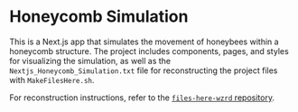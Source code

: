 # Honeycomb Simulation

This is a Next.js app that simulates the movement of honeybees within a honeycomb structure. The project includes components, pages, and styles for visualizing the simulation, as well as the `Nextjs_Honeycomb_Simulation.txt` file for reconstructing the project files with `MakeFilesHere.sh`.

For reconstruction instructions, refer to the [`files-here-wzrd` repository](https://github.com/andrewrgarcia/files-here-wzrd).